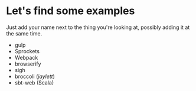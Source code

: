 # Let's find some examples

Just add your name next to the thing you're looking at, possibly adding it at the same time.

 * gulp
 * Sprockets
 * Webpack
 * browserify
 * sigh
 * broccoli (*jaylett*)
 * sbt-web (Scala)

